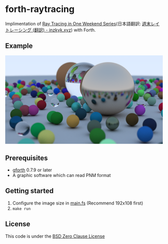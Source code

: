 # forth-raytracing

Implimentation of [Ray Tracing in One Weekend Series](https://raytracing.github.io/)(日本語翻訳: [週末レイトレーシング (翻訳) - inzkyk.xyz](https://inzkyk.xyz/ray_tracing_in_one_weekend/)) with Forth.

## Example

![Example](sample.png)

## Prerequisites

- [gforth](https://gforth.org/) 0.7.9 or later
- A graphic software which can read PNM format

## Getting started

1. Configure the image size in [main.fs](src/main.fs) (Recommend 192x108 first)
2. `make run`

## License

This code is under the [BSD Zero Clause License](LICENSE)